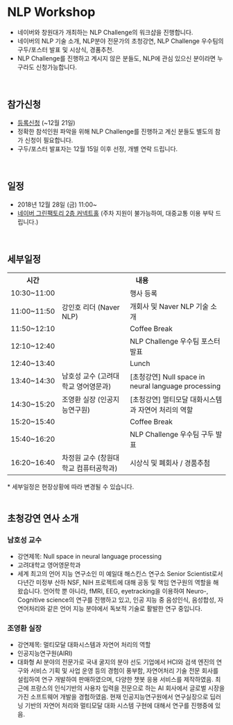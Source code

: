 # NLP Workshop
- 네이버와 창원대가 개최하는 NLP Challenge의 워크샵을 진행합니다.
- 네이버의 NLP 기술 소개, NLP분야 전문가의 초청강연, NLP Challenge 우수팀의 구두/포스터 발표 및 시상식, 경품추천.
- NLP Challenge를 진행하고 계시지 않은 분들도, NLP에 관심 있으신 분이라면 누구라도 신청가능합니다.
<br>

## 참가신청
- [등록신청](http://naver.me/5WlrwRUi) (~12월 21일) 
- 정확한 참석인원 파악을 위해 NLP Challenge를 진행하고 계신 분들도 별도의 참가 신청이 필요합니다.
- 구두/포스터 발표자는 12월 15일 이후 선정, 개별 연락 드립니다.
<br>

## 일정
- 2018년 12월 28일 (금) 11:00~
- [네이버 그린팩토리 2층 커넥트홀](https://map.naver.com/?perimeter=0&lng=d294b86d92db117927d8bcad4d9ba638&pinId=12758193&dlevel=11&lat=f91a88b1a2f94d9beefb05cbb8392589cf77eeb01466d5e87de250edcf13d109&enc=b64&pinType=site) (주차 지원이 불가능하여, 대중교통 이용 부탁 드립니다.)
<br>

## 세부일정
<table>
<tr><th>시간</th><th colspan=2>내용</th><tr>
<tr><td>10:30~11:00</td><td></td><td>행사 등록</td></tr>
<tr><td>11:00~11:50</td><td>강인호 리더 (Naver NLP)</td><td>개회사 및 Naver NLP 기술 소개</td></tr>
<tr><td>11:50~12:10</td><td></td><td>Coffee Break</td></tr>
<tr><td>12:10~12:40</td><td></td><td>NLP Challenge 우수팀 포스터 발표</td></tr>
<tr><td>12:40~13:40</td><td></td><td>Lunch</td></tr>
<tr><td>13:40~14:30</td><td>남호성 교수 (고려대학교 영어영문과)</td><td>[초청강연] Null space in neural language processing</td></tr>
<tr><td>14:30~15:20</td><td>조영환 실장 (인공지능연구원)</td><td>[초청강연] 멀티모달 대화시스템과 자연어 처리의 역할</td></tr>
<tr><td>15:20~15:40</td><td></td><td>Coffee Break</td></tr>
<tr><td>15:40~16:20</td><td></td><td>NLP Challenge 우수팀 구두 발표</td></tr>
<tr><td>16:20~16:40</td><td>차정원 교수 (창원대학교 컴퓨터공학과)</td><td>시상식 및 폐회사 / 경품추첨</td></tr>
</table>
* 세부일정은 현장상황에 따라 변경될 수 있습니다.
<br>
<br>

## 초청강연 연사 소개
### 남호성 교수
- 강연제목: Null space in neural language processing
- 고려대학교 영어영문학과
- 세계 최고의 언어 지능 연구소인 미 예일대 해스킨스 연구소 Senior Scientist로서 다년간 미정부 산하 NSF, NIH 프로젝트에 대해 공동 및 책임 연구원의 역할을 해 왔습니다. 언어학 뿐 아니라, fMRI, EEG, eyetracking을 이용하여 Neuro-, Cognitive science의 연구를 진행하고 있고, 인공 지능 중 음성인식, 음성합성, 자연어처리와 같은 언어 지능 분야에서 독보적 기술로 활발한 연구 중입니다.
###  조영환 실장
- 강연제목: 멀티모달 대화시스템과 자연어 처리의 역할
- 인공지능연구원(AIRI)
- 대화형 AI 분야의 전문가로 국내 굴지의 분야 선도 기업에서 HCI와 검색 엔진의 연구와 서비스 기획 및 사업 운영 등의 경험이 풍부함, 자연어처리 기술 전문 회사를 설립하여 연구 개발하여 판매하였으며, 다양한 챗봇 응용 서비스를 제작하였음. 최근에 프랑스의 인식기반의 사용자 입력을 전문으로 하는 AI 회사에서 글로벌 시장을 가진 소프트웨어 개발을 경험하였음. 현재 인공지능연구원에서 연구실장으로 딥러닝 기반의 자연어 처리와 멀티모달 대화 시스템 구현에 대해서 연구를 진행중에 있음.
